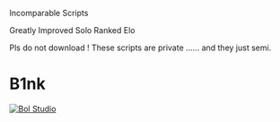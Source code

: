 
Incomparable Scripts

Greatly Improved Solo Ranked  Elo

Pls  do not download  !
These scripts are private ......     and they just semi.                                        

B1nk
========

<a target="_blank" href="http://shang.qq.com/wpa/qunwpa?idkey=cdc09118b51ee019d4329c57e95d5731da84f4e7daa76da96144836600d9a8ff"><img border="0" src="http://pub.idqqimg.com/wpa/images/group.png" alt="Bol Studio" title="Bol Studio"></a>


